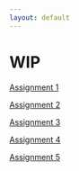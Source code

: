 ```yaml
---
layout: default
---
```

# WIP

<div class="row">
  <div class="col-1-2">
    <p>
      <a class="button" href="{{site.baseurl}}/module1-solution">Assignment 1</a>
    </p>
  </div>
  <div class="col-1-2">
    <p>
      <a class="button" href="{{site.baseurl}}/module2-solution">Assignment 2</a>
    </p>
  </div>
</div><!-- end row 1 -->

<div class="row">
  <div class="col-1-2">
    <p>
      <a class="button" href="{{site.baseurl}}/module3-solution">Assignment 3</a>
    </p>
  </div>
  <div class="col-1-2">
    <p>
      <a class="button" href="{{site.baseurl}}/module4-solution">Assignment 4</a>
    </p>
  </div>
 </div><!-- end row 2 -->

<div class="row">
  <div class="col-1-2">
    <p>
      <a class="button" href="{{site.baseurl}}/module5-solution">Assignment 5</a>
    </p>
  </div>
</div> <!-- end row 3 -->

